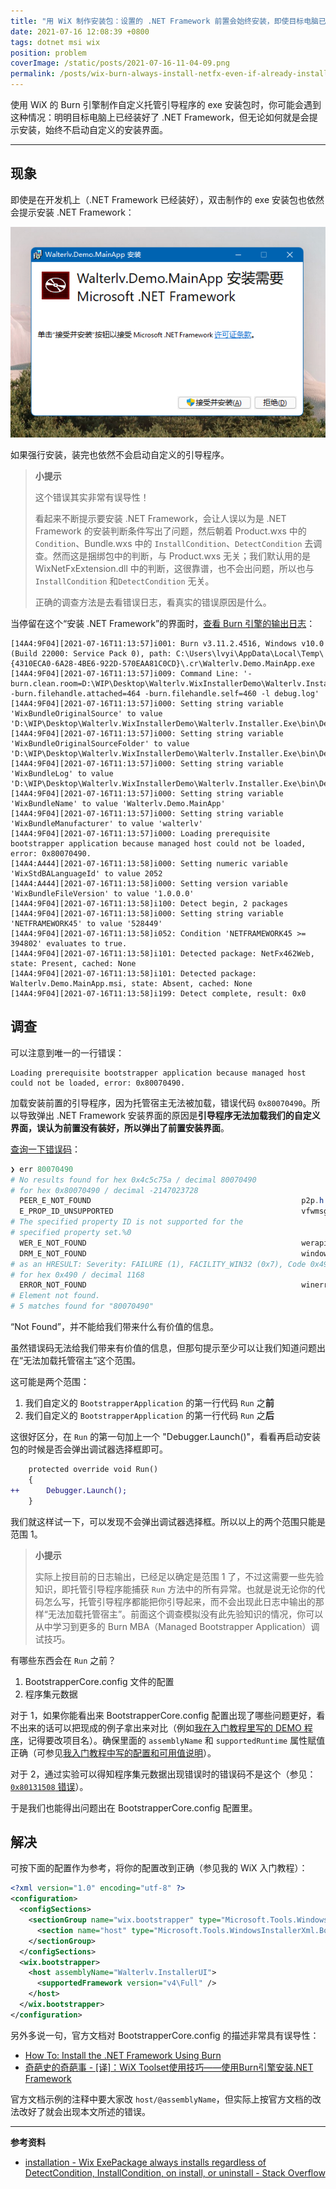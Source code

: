 ```yaml
---
title: "用 WiX 制作安装包：设置的 .NET Framework 前置会始终安装，即使目标电脑已经自带或装好"
date: 2021-07-16 12:08:39 +0800
tags: dotnet msi wix
position: problem
coverImage: /static/posts/2021-07-16-11-04-09.png
permalink: /posts/wix-burn-always-install-netfx-even-if-already-installed.html
---
```


使用 WiX 的 Burn 引擎制作自定义托管引导程序的 exe 安装包时，你可能会遇到这种情况：明明目标电脑上已经装好了 .NET Framework，但无论如何就是会提示安装，始终不启动自定义的安装界面。

---

<div id="toc"></div>

## 现象

即使是在开发机上（.NET Framework 已经装好），双击制作的 exe 安装包也依然会提示安装 .NET Framework：

![提示安装 .NET Framework](/static/posts/2021-07-16-11-04-09.png)

如果强行安装，装完也依然不会启动自定义的引导程序。

> **小提示**
>
> 这个错误其实非常有误导性！
>
> 看起来不断提示要安装 .NET Framework，会让人误以为是 .NET Framework 的安装判断条件写出了问题，然后朝着 Product.wxs 中的 `Condition`、Bundle.wxs 中的 `InstallCondition`、`DetectCondition` 去调查。然而这是捆绑包中的判断，与 Product.wxs 无关；我们默认用的是 WixNetFxExtension.dll 中的判断，这很靠谱，也不会出问题，所以也与 `InstallCondition` 和`DetectCondition` 无关。
>
> 正确的调查方法是去看错误日志，看真实的错误原因是什么。

当停留在这个“安装 .NET Framework”的界面时，[查看 Burn 引擎的输出日志](https://blog.walterlv.com/post/how-to-view-wix-burn-installer-logs.html)：

```plaintext
[14A4:9F04][2021-07-16T11:13:57]i001: Burn v3.11.2.4516, Windows v10.0 (Build 22000: Service Pack 0), path: C:\Users\lvyi\AppData\Local\Temp\{4310ECA0-6A28-4BE6-922D-570EAA81C0CD}\.cr\Walterlv.Demo.MainApp.exe
[14A4:9F04][2021-07-16T11:13:57]i009: Command Line: '-burn.clean.room=D:\WIP\Desktop\Walterlv.WixInstallerDemo\Walterlv.Installer.Exe\bin\Debug\Walterlv.Demo.MainApp.exe -burn.filehandle.attached=464 -burn.filehandle.self=460 -l debug.log'
[14A4:9F04][2021-07-16T11:13:57]i000: Setting string variable 'WixBundleOriginalSource' to value 'D:\WIP\Desktop\Walterlv.WixInstallerDemo\Walterlv.Installer.Exe\bin\Debug\Walterlv.Demo.MainApp.exe'
[14A4:9F04][2021-07-16T11:13:57]i000: Setting string variable 'WixBundleOriginalSourceFolder' to value 'D:\WIP\Desktop\Walterlv.WixInstallerDemo\Walterlv.Installer.Exe\bin\Debug\'
[14A4:9F04][2021-07-16T11:13:57]i000: Setting string variable 'WixBundleLog' to value 'D:\WIP\Desktop\Walterlv.WixInstallerDemo\Walterlv.Installer.Exe\bin\Debug\debug.log'
[14A4:9F04][2021-07-16T11:13:57]i000: Setting string variable 'WixBundleName' to value 'Walterlv.Demo.MainApp'
[14A4:9F04][2021-07-16T11:13:57]i000: Setting string variable 'WixBundleManufacturer' to value 'walterlv'
[14A4:9F04][2021-07-16T11:13:57]i000: Loading prerequisite bootstrapper application because managed host could not be loaded, error: 0x80070490.
[14A4:A444][2021-07-16T11:13:58]i000: Setting numeric variable 'WixStdBALanguageId' to value 2052
[14A4:A444][2021-07-16T11:13:58]i000: Setting version variable 'WixBundleFileVersion' to value '1.0.0.0'
[14A4:9F04][2021-07-16T11:13:58]i100: Detect begin, 2 packages
[14A4:9F04][2021-07-16T11:13:58]i000: Setting string variable 'NETFRAMEWORK45' to value '528449'
[14A4:9F04][2021-07-16T11:13:58]i052: Condition 'NETFRAMEWORK45 >= 394802' evaluates to true.
[14A4:9F04][2021-07-16T11:13:58]i101: Detected package: NetFx462Web, state: Present, cached: None
[14A4:9F04][2021-07-16T11:13:58]i101: Detected package: Walterlv.Demo.MainApp.msi, state: Absent, cached: None
[14A4:9F04][2021-07-16T11:13:58]i199: Detect complete, result: 0x0
```

## 调查

可以注意到唯一的一行错误：

```plaintext
Loading prerequisite bootstrapper application because managed host could not be loaded, error: 0x80070490.
```

加载安装前置的引导程序，因为托管宿主无法被加载，错误代码 `0x80070490`。所以导致弹出 .NET Framework 安装界面的原因是**引导程序无法加载我们的自定义界面，误认为前置没有装好，所以弹出了前置安装界面**。

[查询一下错误码](https://blog.walterlv.com/post/hresult-in-windows.html)：

```powershell
❯ err 80070490
# No results found for hex 0x4c5c75a / decimal 80070490
# for hex 0x80070490 / decimal -2147023728
  PEER_E_NOT_FOUND                                               p2p.h
  E_PROP_ID_UNSUPPORTED                                          vfwmsgs.h
# The specified property ID is not supported for the
# specified property set.%0
  WER_E_NOT_FOUND                                                werapi.h
  DRM_E_NOT_FOUND                                                windowsplayready.h
# as an HRESULT: Severity: FAILURE (1), FACILITY_WIN32 (0x7), Code 0x490
# for hex 0x490 / decimal 1168
  ERROR_NOT_FOUND                                                winerror.h
# Element not found.
# 5 matches found for "80070490"
```

“Not Found”，并不能给我们带来什么有价值的信息。

虽然错误码无法给我们带来有价值的信息，但那句提示至少可以让我们知道问题出在“无法加载托管宿主”这个范围。

这可能是两个范围：

1. 我们自定义的 `BootstrapperApplication` 的第一行代码 `Run` 之**前**
1. 我们自定义的 `BootstrapperApplication` 的第一行代码 `Run` 之**后**

这很好区分，在 `Run` 的第一句加上一个 "Debugger.Launch()"，看看再启动安装包的时候是否会弹出调试器选择框即可。

```diff
    protected override void Run()
    {
++      Debugger.Launch();
    }
```

我们就这样试一下，可以发现不会弹出调试器选择框。所以以上的两个范围只能是范围 1。

> **小提示**
>
> 实际上按目前的日志输出，已经足以确定是范围 1 了，不过这需要一些先验知识，即托管引导程序能捕获 `Run` 方法中的所有异常。也就是说无论你的代码怎么写，托管引导程序都能把你引导起来，而不会出现此日志中输出的那样“无法加载托管宿主”。前面这个调查模拟没有此先验知识的情况，你可以从中学习到更多的 Burn MBA（Managed Bootstrapper Application）调试技巧。

有哪些东西会在 `Run` 之前？

1. BootstrapperCore.config 文件的配置
2. 程序集元数据

对于 1，如果你能看出来 BootstrapperCore.config 配置出现了哪些问题更好，看不出来的话可以把现成的例子拿出来对比（例如[我在入门教程里写的 DEMO 程序](https://github.com/walterlv/Walterlv.WixInstallerDemo/tree/1b6600bb694c593894fc20cea76154b61ccf0c1f)，记得要改项目名）。确保里面的 `assemblyName` 和 `supportedRuntime` 属性赋值正确（可参见[我入门教程中写的配置和可用值说明](/post/getting-started-with-wix-toolset-create-a-wpf-installer-ui)）。

对于 2，通过实验可以得知程序集元数据出现错误时的错误码不是这个（参见：[`0x80131508` 错误](/post/wix-managed-bootstrapper-application-error-80131508)）。

于是我们也能得出问题出在 BootstrapperCore.config 配置里。

## 解决

可按下面的配置作为参考，将你的配置改到正确（参见我的 WiX 入门教程）：

```xml
<?xml version="1.0" encoding="utf-8" ?>
<configuration>
  <configSections>
    <sectionGroup name="wix.bootstrapper" type="Microsoft.Tools.WindowsInstallerXml.Bootstrapper.BootstrapperSectionGroup, BootstrapperCore">
      <section name="host" type="Microsoft.Tools.WindowsInstallerXml.Bootstrapper.HostSection, BootstrapperCore" />
    </sectionGroup>
  </configSections>
  <wix.bootstrapper>
    <host assemblyName="Walterlv.InstallerUI">
      <supportedFramework version="v4\Full" />
    </host>
  </wix.bootstrapper>
</configuration>
```

另外多说一句，官方文档对 BootstrapperCore.config 的描述非常具有误导性：

- [How To: Install the .NET Framework Using Burn](https://wixtoolset.org/documentation/manual/v3/howtos/redistributables_and_install_checks/install_dotnet.html)
- [奇葩史的奇葩事 - [译]：WiX Toolset使用技巧——使用Burn引擎安装.NET Framework](https://www.shisujie.com/blog/Install-the-dotNet-Framework-Using-Burn)

官方文档示例的注释中要大家改 `host/@assemblyName`，但实际上按官方文档的改法改好了就会出现本文所述的错误。

---

**参考资料**

- [installation - Wix ExePackage always installs regardless of DetectCondition, InstallCondition, on install, or uninstall - Stack Overflow](https://stackoverflow.com/q/46322994/6233938)


